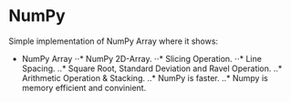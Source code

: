 # NumPy
Simple implementation of NumPy Array where it shows:
* NumPy Array
⋅⋅* NumPy 2D-Array.
⋅⋅* Slicing Operation.
⋅⋅* Line Spacing.
..* Square Root, Standard Deviation and Ravel Operation.
..* Arithmetic Operation & Stacking.
..* NumPy is faster.
..* Numpy is memory efficient and convinient.
